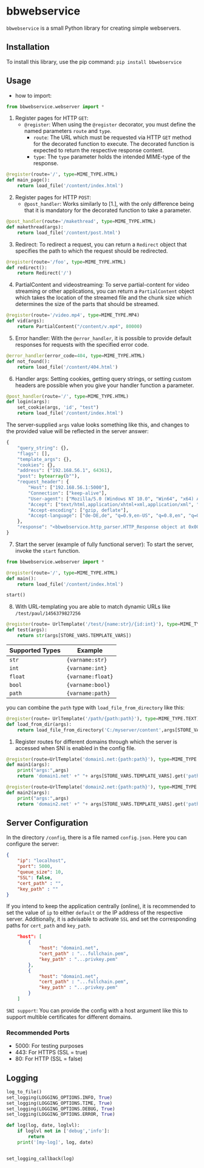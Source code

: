# bbwebservice

`bbwebservice` is a small Python library for creating simple webservers.

## Installation

To install this library, use the pip command: `pip install bbwebservice`

## Usage

- how to import:

```python
from bbwebservice.webserver import * 
```

1. Register pages for HTTP `GET`:
   - `@register`: When using the `@register` decorator, you must define the named parameters `route` and `type`.
     - `route`: The URL which must be requested via HTTP `GET` method for the decorated function to execute. The decorated function is expected to return the respective response content.
     - `type`: The `type` parameter holds the intended MIME-type of the response.

```python
@register(route='/', type=MIME_TYPE.HTML)
def main_page():
    return load_file('/content/index.html')
```

2. Register pages for HTTP `POST`:
   - `@post_handler`: Works similarly to [1.], with the only difference being that it is mandatory for the decorated function to take a parameter.

```python
@post_handler(route='/makethread', type=MIME_TYPE.HTML)
def makethread(args):
    return load_file('/content/post.html')
```

3. Redirect:
  To redirect a request, you can return a `Redirect` object that specifies the path to which the request should be redirected.

```python
@register(route='/foo', type=MIME_TYPE.HTML)
def redirect():
    return Redirect('/')
```

4. PartialContent and videostreaming:
   To serve partial-content for video streaming or other applications, you can return a `PartialContent` object which takes the location of the streamed file and the chunk size which determines the size of the parts that should be streamed.

```python
@register(route='/video.mp4', type=MIME_TYPE.MP4)
def vid(args):
    return PartialContent("/content/v.mp4", 80000)
```

5. Error handler:
   With the `@error_handler`, it is possible to provide default responses for requests with the specified error code.

```python
@error_handler(error_code=404, type=MIME_TYPE.HTML)
def not_found():
    return load_file('/content/404.html')
```

6. Handler args:
   Setting cookies, getting query strings, or setting custom headers are possible when you give your handler function a parameter.

```python
@post_handler(route='/', type=MIME_TYPE.HTML)
def login(args):
    set_cookie(args, 'id', "test")
    return load_file('/content/index.html')
```

The server-supplied `args` value looks something like this, and changes to the provided value will be reflected in the server answer:

```py
{
    "query_string": {},
    "flags": [],
    "template_args": {},
    "cookies": {},
    "address": ("192.168.56.1", 64361),
    "post": bytearray(b""),
    "request_header": {
        "Host": ["192.168.56.1:5000"],
        "Connection": ["keep-alive"],
        "User-agent": ["Mozilla/5.0 (Windows NT 10.0", "Win64", "x64) AppleWebKit/537.36 (KHTML, like Gecko) Chrome/122.0.0.0 Safari/537.36"],
        "Accept": ["text/html,application/xhtml+xml,application/xml", "q=0.9,image/avif,image/webp,image/apng,*/*", "q=0.8,application/signed-exchange", "v=b3", "q=0.7"],
        "Accept-encoding": ["gzip, deflate"],
        "Accept-language": ["de-DE,de", "q=0.9,en-US", "q=0.8,en", "q=0.7"]
    },
    "response": "<bbwebservice.http_parser.HTTP_Response object at 0x00000151D5718E50>"
}
```

7. Start the server (example of fully functional server):
   To start the server, invoke the `start` function.

```python
from bbwebservice.webserver import *

@register(route='/', type=MIME_TYPE.HTML)
def main():
    return load_file('/content/index.html')

start()
```

8. With URL-templating you are able to match dynamic URLs like `/test/paul/1456379827256`

```py
@register(route= UrlTemplate('/test/{name:str}/{id:int}'), type=MIME_TYPE.TEXT)
def test(args):
    return str(args[STORE_VARS.TEMPLATE_VARS])
```

| Supported Types | Example             |
|-----------------|---------------------|
| `str`           | `{varname:str}`     |
| `int`           | `{varname:int}`     |
| `float`         | `{varname:float}`   |
| `bool`          | `{varname:bool}`    |
| `path`          | `{varname:path}`    |

you can combine the `path` type with `load_file_from_directory` like this:
```py
@register(route= UrlTemplate('/path/{path:path}'), type=MIME_TYPE.TEXT)
def load_from_dir(args):
    return load_file_from_directory('C:/myserver/content',args[STORE_VARS.TEMPLATE_VARS].get('path'))
```

1. Register routes for different domains through which the server is accessed when SNI is enabled in the config file.
```py
@register(route=UrlTemplate('domain1.net:{path:path}'), type=MIME_TYPE.TEXT)
def main1(args):
    print("args:",args)
    return 'domain1.net' +" "+ args[STORE_VARS.TEMPLATE_VARS].get('path')

@register(route=UrlTemplate('domain2.net:{path:path}'), type=MIME_TYPE.TEXT)
def main2(args):
    print("args:",args)
    return 'domain2.net' +" "+ args[STORE_VARS.TEMPLATE_VARS].get('path')
```

## Server Configuration

In the directory `/config`, there is a file named `config.json`. Here you can configure the server:

```json
{
    "ip": "localhost",
    "port": 5000,
    "queue_size": 10,
    "SSL": false,
    "cert_path" : "",
    "key_path" : ""
}
```

If you intend to keep the application centrally (online), it is recommended to set the value of `ip` to either `default` or the IP address of the respective server. Additionally, it is advisable to activate `SSL` and set the corresponding paths for `cert_path` and `key_path`. 

```json
    "host": [
        {
            "host": "domain1.net",
            "cert_path" : "...fullchain.pem",
            "key_path" : "...privkey.pem"
        },
        {
            "host": "domain1.net",
            "cert_path" : "...fullchain.pem",
            "key_path" : "...privkey.pem"
        }
    ]
```
`SNI support`:
You can provide the config with a host argument like this to support multible certificates
for different domains. 

### Recommended Ports

- 5000: For testing purposes
- 443: For HTTPS (SSL = true)
- 80: For HTTP (SSL = false)

## Logging

```python
log_to_file()
set_logging(LOGGING_OPTIONS.INFO, True)
set_logging(LOGGING_OPTIONS.TIME, True)
set_logging(LOGGING_OPTIONS.DEBUG, True)
set_logging(LOGGING_OPTIONS.ERROR, True)

def log(log, date, loglvl):
    if loglvl not in ['debug','info']:
        return
    print('[my-log]', log, date)


set_logging_callback(log)
```
